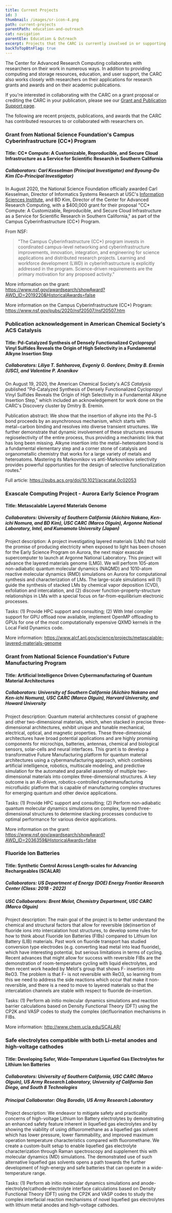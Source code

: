 ```yaml
---
title: Current Projects
id: 3
thumbnail: /images/sr-icon-4.png
path: current-projects
parentPath: education-and-outreach
cat: navigation
parentEle: Education & Outreach
excerpt: Projects that the CARC is currently involved in or supporting.
backToTopBtnFlag: true
---
```


The Center for Advanced Research Computing collaborates with researchers on their work in numerous ways. In addition to providing computing and storage resources, education, and user support, the CARC also works closely with researchers on their applications for research grants and awards and on their academic publications.

If you're interested in collaborating with the CARC on a grant proposal or crediting the CARC in your publication, please see our [Grant and Publication Support page](/services/grant-support).

The following are recent projects, publications, and awards that the CARC has contributed resources to or collaborated with researchers on.

###  Grant from National Science Foundation's Campus Cyberinfrastructure (CC*) Program

#### Title: CC* Compute: A Customizable, Reproducible, and Secure Cloud Infrastructure as a Service for Scientific Research in Southern California

##### Collaborators: Carl Kesselman (Principal Investigator) and Byoung-Do Kim (Co-Principal Investigator)  

In August 2020, the National Science Foundation officially awarded Carl Kesselman, Director of Informatics Systems Research at USC's [Information Sciences Institute](https://www.isi.edu/), and BD Kim, Director of the Center for Advanced Research Computing, with a $400,000 grant for their proposal "CC* Compute: A Customizable, Reproducible, and Secure Cloud Infrastructure as a Service for Scientific Research in Southern California," as part of the Campus Cyberinfrastructure (CC*) Program.

From NSF:
>"The Campus Cyberinfrastructure (CC*) program invests in coordinated campus-level networking and cyberinfrastructure improvements, innovation, integration, and engineering for science applications and distributed research projects. Learning and workforce development (LWD) in cyberinfrastructure is explicitly addressed in the program. Science-driven requirements are the primary motivation for any proposed activity."

More information on the grant: https://www.nsf.gov/awardsearch/showAward?AWD_ID=2019220&HistoricalAwards=false

More information on the Campus Cyberinfrastructure (CC*) Program: https://www.nsf.gov/pubs/2020/nsf20507/nsf20507.htm

<!--
### New cryo-EM facility and collaborations with Dornsife and ISI
##### Collaborators: Dornsife College of Letters, Arts and Sciences, Center for Advanced Research Computing, USC Information Sciences Institute (ISI)
-->

<!--The CARC is assisting Dornsife with its new cryo-EM facility by developing a data workflow for the facility and coordinating its cyberinfrastructure, including a data server and a scheduler for secure, automated data transfer.
-->

<!--The CARC is also working with the Information Sciences Institute (ISI) to develop a data workflow for the cryo-EM facility, using platforms developed by ISI (e.g., [Pegasus](https://pegasus.isi.edu/about/), [DERIVA](http://isrd.isi.edu/deriva/)).
-->

### Publication acknowledgement in American Chemical Society's ACS Catalysis

#### Title: Pd-Catalyzed Synthesis of Densely Functionalized Cyclopropyl Vinyl Sulfides Reveals the Origin of High Selectivity in a Fundamental Alkyne Insertion Step

##### Collaborators: Liliya T. Sahharova, Evgeniy G. Gordeev, Dmitry B. Eremin (USC), and Valentine P. Ananikov  

On August 19, 2020, the American Chemical Society's *ACS Catalysis* published "Pd-Catalyzed Synthesis of Densely Functionalized Cyclopropyl Vinyl Sulfides Reveals the Origin of High Selectivity in a Fundamental Alkyne Insertion Step," which included an acknowledgement for work done on the CARC's Discovery cluster by Dmitry B. Eremin. 

Publication abstract: We show that the insertion of alkyne into the Pd−S bond proceeds by an asynchronous mechanism, which starts with metal−carbon binding and resolves into diverse transient structures. We further demonstrate that dynamic involvement of these structures ensures regioselectivity of the entire process, thus providing a mechanistic link that has long been missing. Alkyne insertion into the metal−heteroatom bond is a fundamental elementary step and a corner stone of catalysis and organometallic chemistry that works for a large variety of metals and heteroatoms. Mastering its Markovnikov vs anti-Markovnikov selectivity provides powerful opportunities for the design of selective functionalization routes."

Full article: https://pubs.acs.org/doi/10.1021/acscatal.0c02053

### Exascale Computing Project - Aurora Early Science Program

#### Title: Metascalable Layered Materials Genome

##### Collaborators: University of Southern California (Aiichiro Nakano, Ken-ichi Nomura, and BD Kim), USC CARC (Marco Olguin), Argonne National Laboratory, Intel, and Kumamoto University (Japan)

Project description: A project investigating layered materials (LMs) that hold the promise of producing electricity when exposed to light has been chosen for the Early Science Program on Aurora, the next major exascale supercomputer to launch at Argonne National Laboratory. This project will advance the layered materials genome (LMG). We will perform 105-atom non-adiabatic quantum molecular dynamics (NAQMD) and 1010-atom reactive molecular dynamics (RMD) simulations on Aurora for computational synthesis and characterization of LMs. The large-scale simulations will (1) guide the synthesis of stacked LMs by chemical vapor deposition (CVD), exfoliation and intercalation, and (2) discover function-property-structure relationships in LMs with a special focus on far-from-equilibrium electronic processes.

Tasks: (1) Provide HPC support and consulting; (2) With Intel compiler support for GPU offload now available, implement OpenMP offloading to GPUs for one of the most computationally expensive QXMD kernels in the Local Field Dynamics code.

More information: https://www.alcf.anl.gov/science/projects/metascalable-layered-materials-genome

### Grant from National Science Foundation's Future Manufacturing Program

#### Title: Artificial Intelligence Driven Cybermanufacturing of Quantum Material Architectures

##### Collaborators: University of Southern California (Aiichiro Nakano and Ken-ichi Nomura), USC CARC (Marco Olguin), Harvard University, and Howard University

Project description: Quantum material architectures consist of graphene and other two-dimensional materials, which, when stacked in precise three-dimensional architectures, exhibit unique and tunable mechanical, electrical, optical, and magnetic properties. These three-dimensional architectures have broad potential applications and are highly promising components for microchips, batteries, antennas, chemical and biological sensors, solar-cells and neural interfaces. This grant is to develop a transformative Future Manufacturing platform for quantum material architectures using a cybermanufacturing approach, which combines artificial intelligence, robotics, multiscale modeling, and predictive simulation for the automated and parallel assembly of multiple two-dimensional materials into complex three-dimensional structures. A key outcome is an AI-driven, robotics-controlled cybermanufacturing microfluidic platform that is capable of manufacturing complex structures for emerging quantum and other device applications.

Tasks: (1) Provide HPC support and consulting; (2) Perform non-adiabatic quantum molecular dynamics simulations on complex, layered three-dimensional structures to determine stacking processes conducive to optimal performance for various device applications.

More information on the grant: https://www.nsf.gov/awardsearch/showAward?AWD_ID=2036359&HistoricalAwards=false

### Fluoride Ion Batteries

#### Title: Synthetic Control Across Length-scales for Advancing Rechargeables (SCALAR)

##### Collaborators: US Department of Energy (DOE) Energy Frontier Research Center (Class: 2018 - 2022)

##### USC Collaborators: Brent Melot, Chemistry Department, USC CARC (Marco Olguin)

Project description: The main goal of the project is to better understand the chemical and structural factors that allow for reversible (de)insertion of fluoride ions into intercalation host structures, to develop some rules for how to think about Fluoride Ion Batteries (FIBs) compared to Lithium Ion Battery (LIB) materials. Past work on fluoride transport has studied conversion type electrodes (e.g. converting lead metal into lead fluoride), which have interesting potential, but serious limitations in terms of cycling. Recent advances that might allow for success with reversible FIBs are the demonstration of room-temperature cycling with liquid electrolytes, and then recent work headed by Melot's group that shows F- insertion into ReO3. The problem is that F- is not reversible with ReO3, so learning from this we need to address the side reactions which occur that make it non-reversible, and there is a need to move to layered materials so that the intercalation channels are stable with respect to fluoride de-insertion.

Tasks: (1) Perform ab initio molecular dynamics simulations and reaction barrier calculations based on Density Functional Theory (DFT) using the CP2K and VASP codes to study the complex (de)fluorination mechanisms in FIBs.

More information: http://www.chem.ucla.edu/SCALAR/ 

### Safe electrolytes compatible with both Li-metal anodes and high-voltage cathodes

#### Title: Developing Safer, Wide-Temperature Liquefied Gas Electrolytes for Lithium Ion Batteries

##### Collaborators: University of Southern California, USC CARC (Marco Olguin), US Army Research Laboratory, University of California San Diego, and South 8 Technologies

##### Principal Collaborator: Oleg Borodin, US Army Research Laboratory

Project description: We endeavor to mitigate safety and practicality concerns of high-voltage Lithium Ion Battery electrolytes by demonstrating an enhanced safety feature inherent in liquefied gas electrolytes and by showing the viability of using difluoromethane as a liquefied gas solvent which has lower pressure, lower flammability, and improved maximum operation temperature characteristics compared with fluoromethane. We create a custom-built setup to enable liquefied gas electrolyte characterization through Raman spectroscopy and supplement this with molecular dynamics (MD) simulations. The demonstrated use of such alternative liquefied gas solvents opens a path towards the further development of high-energy and safe batteries that can operate in a wide-temperature range.

Tasks: (1) Perform ab initio molecular dynamics simulations and anode-electrolyte/cathode-electrolyte interface calculations based on Density Functional Theory (DFT) using the CP2K and VASP codes to study the complex interfacial reaction mechanisms of novel liquefied gas electrolytes with lithium metal anodes and high-voltage cathodes.
